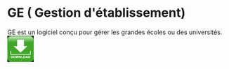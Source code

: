 # GE ( Gestion d'établissement)
GE est un logiciel conçu pour gérer les grandes écoles ou des universités.
![Download](src/dist/img/down.png)

